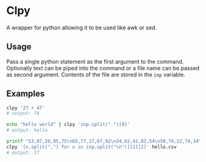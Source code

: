 # Clpy

A wrapper for python allowing it to be used like awk or sed.

## Usage

Pass a single python statement as the first argument to the command. Optionally
 text can be piped into the command or a file name can be passed as second
 argument. Contents of the file are stored in the `inp` variable.


## Examples

```sh
clpy '27 + 47'
# output: 74

echo "hello world" | clpy 'inp.split(" ")[0]'
# output: hello

printf "53,87,26,95,75\n65,77,17,67,92\n34,62,41,82,54\n50,74,22,74,34\n" > hello.csv
clpy '[x.split(",") for x in inp.split("\n")][1][2]' hello.csv
# output: 17
```
